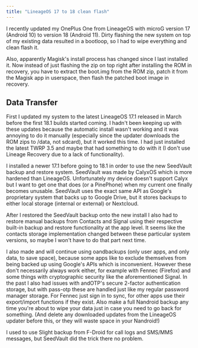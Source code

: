```yaml
---
title: "LineageOS 17 to 18 clean flash"
---
```

I recently updated my OnePlus One from LineageOS with microG version 17
(Android 10) to version 18 (Android 11). Dirty flashing the new system on top
of my existing data resulted in a bootloop, so I had to wipe everything and
clean flash it.

Also, apparently Magisk's install process has changed since I last installed
it. Now instead of just flashing the zip on top right after installing the ROM
in recovery, you have to extract the boot.img from the ROM zip, patch it from
the Magisk app in userspace, then flash the patched boot image in recovery.

Data Transfer
-------------
First I updated my system to the latest LineageOS 17.1 released in March before
the first 18.1 builds started coming. I hadn't been keeping up with these
updates because the automatic install wasn't working and it was annoying to do
it manually (especially since the updater downloads the ROM zips to /data, not
sdcard), but it worked this time. I had just installed the latest TWRP 3.5 and
maybe that had something to do with it (I don't use Lineage Recovery due to a
lack of functionality).

I installed a newer 17.1 before going to 18.1 in order to use the new SeedVault
backup and restore system. SeedVault was made by CalyxOS which is more hardened
than LineageOS. Unfortunately my device doesn't support Calyx but I want to get
one that does (or a PinePhone) when my current one finally becomes unusable.
SeedVault uses the exact same API as Google's proprietary system that backs up
to Google Drive, but it stores backups to either local storage (internal or
external) or Nextcloud.

After I restored the SeedVault backup onto the new install I also had to
restore manual backups from Contacts and Signal using their respective built-in
backup and restore functionality at the app level. It seems like the contacts
storage implementation changed between these particular system versions, so
maybe I won't have to do that part next time.

I also made and will continue using oandbackups (only user apps, and only data,
to save space), because some apps like to exclude themselves from being backed
up using Google's APIs which is inconvenient. However these don't necessarily
always work either, for example with Fennec (Firefox) and some things with
cryptographic security like the aforementioned Signal. In the past I also had
issues with andOTP's secure 2-factor authentication storage, but with pass-otp
these are handled just like my regular password manager storage. For Fennec
just sign in to sync, for other apps use their export/import functions if they
exist. Also make a full Nandroid backup any time you're about to wipe your data
just in case you need to go back for something. (And delete any downloaded
updates from the LineageOS updater before this, or they will waste space in
your Nandroid!)

I used to use Slight backup from F-Droid for call logs and SMS/MMS messages,
but SeedVault did the trick there no problem.
